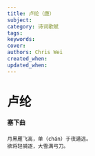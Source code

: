 ```yaml
---
title: 卢纶（唐）
subject: 
category: 诗词歌赋
tags: 
keywords: 
cover: 
authors: Chris Wei
created_when: 
updated_when: 
---
```


# 卢纶

#### 塞下曲

```
月黑雁飞高，单（chán）于夜遁逃。
欲将轻骑逐，大雪满弓刀。
```
